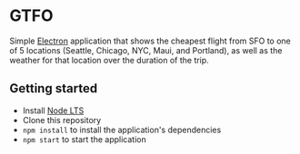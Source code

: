 # GTFO

Simple [Electron](http://electron.atom.io) application that shows the cheapest flight from SFO to one of 5 locations (Seattle, Chicago, NYC, Maui, and Portland), as well as the weather for that location over the duration of the trip.

## Getting started

- Install [Node LTS](https://nodejs.org)
- Clone this repository
- `npm install` to install the application's dependencies
- `npm start` to start the application